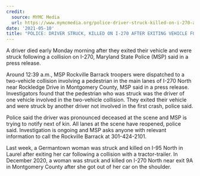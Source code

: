 ```yaml
---
credit:
  source: MYMC Media
  url: https://www.mymcmedia.org/police-driver-struck-killed-on-i-270-after-exiting-vehicle-following-collision/
date: '2021-05-10'
title: "POLICE: DRIVER STRUCK, KILLED ON I-270 AFTER EXITING VEHICLE FOLLOWING COLLISION "
---
```

A driver died early Monday morning after they exited their vehicle and were struck following a collision on I-270, Maryland State Police (MSP) said in a press release.

Around 12:39 a.m., MSP Rockville Barrack troopers were dispatched to a two-vehicle collision involving a pedestrian in the main lanes of I-270 North near Rockledge Drive in Montgomery County, MSP said in a press release. Investigators found that the pedestrian who was struck was the driver of one vehicle involved in the two-vehicle collision. They exited their vehicle and were struck by another driver not involved in the first crash, police said.

Police said the driver was pronounced deceased at the scene and MSP is trying to notify next of kin. All lanes at the scene have reopened, police said. Investigation is ongoing and MSP asks anyone with relevant information to call the Rockville Barrack at 301-424-2101.

Last week, a Germantown woman was struck and killed on I-95 North in Laurel after exiting her car following a collision with a tractor-trailer. In December 2020, a woman was struck and killed on I-270 North near exit 9A in Montgomery County after she got out of her car on the shoulder.
